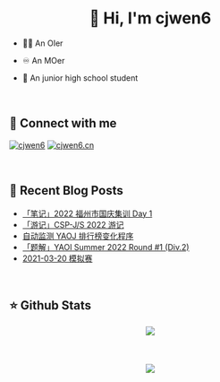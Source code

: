 # <div align="center">👋 Hi, I'm cjwen6</div>

- 🧑‍💻 An OIer

- ♾ An MOer

- 🏫 An junior high school student

<br/>

## 🤙 Connect with me

[![cjwen6](https://img.shields.io/badge/github-%2324292e.svg?&style=for-the-badge&logo=github&logoColor=white)](https://github.com/cjwen6)
[![cjwen6.cn](https://img.shields.io/badge/My%20Blog-cjwen6.cn-orange)](https://cjwen6.cn)

<br/>

## 📜 Recent Blog Posts

<!-- BLOG-POST-LIST:START -->
- [「笔记」2022 福州市国庆集训 Day 1](https://cjwen6.cn/post/bFYhUtJ8W/)
- [「游记」CSP-J/S 2022 游记](https://cjwen6.cn/post/S6deWqJo4/)
- [自动监测 YAOJ 排行榜变化程序](https://cjwen6.cn/post/rqBF7fmXp/)
- [「题解」YAOI Summer 2022 Round #1 &lpar;Div.2&rpar;](https://cjwen6.cn/post/HPYTrs4LJ/)
- [2021-03-20 模拟赛](https://cjwen6.cn/post/2Ej4ORZT9/)
<!-- BLOG-POST-LIST:END -->

<br/>

## ⭐️ Github Stats

<div align="center"><img src="https://github-readme-stats.vercel.app/api?username=cjwen6&show_icons=true&count_private=true&hide_border=true" align="center" /></div>

<br/>

<br/>

<br/>

<div align="center">
<img src="https://komarev.com/ghpvc/?username=cjwen6&&style=flat-square" align="center" />
</div>
